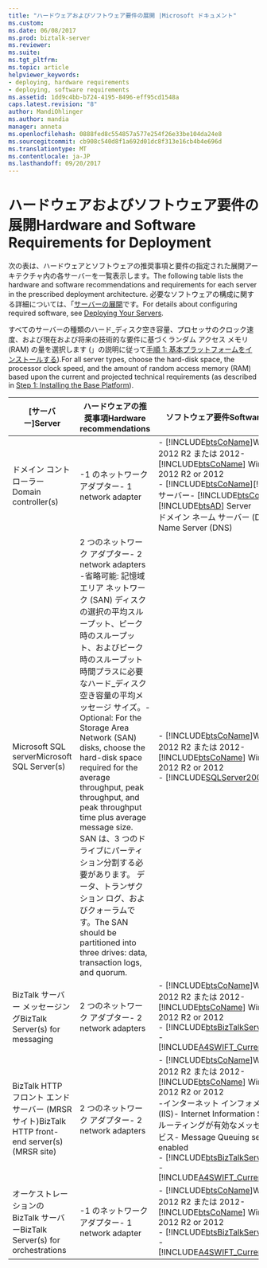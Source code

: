 ```yaml
---
title: "ハードウェアおよびソフトウェア要件の展開 |Microsoft ドキュメント"
ms.custom: 
ms.date: 06/08/2017
ms.prod: biztalk-server
ms.reviewer: 
ms.suite: 
ms.tgt_pltfrm: 
ms.topic: article
helpviewer_keywords:
- deploying, hardware requirements
- deploying, software requirements
ms.assetid: 1dd9c4bb-b724-4195-8496-eff95cd1548a
caps.latest.revision: "8"
author: MandiOhlinger
ms.author: mandia
manager: anneta
ms.openlocfilehash: 0888fed8c554857a577e254f26e33be104da24e8
ms.sourcegitcommit: cb908c540d8f1a692d01dc8f313e16cb4b4e696d
ms.translationtype: MT
ms.contentlocale: ja-JP
ms.lasthandoff: 09/20/2017
---
```

# <a name="hardware-and-software-requirements-for-deployment"></a><span data-ttu-id="aa2ce-102">ハードウェアおよびソフトウェア要件の展開</span><span class="sxs-lookup"><span data-stu-id="aa2ce-102">Hardware and Software Requirements for Deployment</span></span>
<span data-ttu-id="aa2ce-103">次の表は、ハードウェアとソフトウェアの推奨事項と要件の指定された展開アーキテクチャ内の各サーバーを一覧表示します。</span><span class="sxs-lookup"><span data-stu-id="aa2ce-103">The following table lists the hardware and software recommendations and requirements for each server in the prescribed deployment architecture.</span></span> <span data-ttu-id="aa2ce-104">必要なソフトウェアの構成に関する詳細については、「[サーバーの展開](../../adapters-and-accelerators/accelerator-swift/deploying-your-servers.md)です。</span><span class="sxs-lookup"><span data-stu-id="aa2ce-104">For details about configuring required software, see [Deploying Your Servers](../../adapters-and-accelerators/accelerator-swift/deploying-your-servers.md).</span></span>  
  
 <span data-ttu-id="aa2ce-105">すべてのサーバーの種類のハード_ディスク空き容量、プロセッサのクロック速度、および現在および将来の技術的な要件に基づくランダム アクセス メモリ (RAM) の量を選択します (」の説明に従って[手順 1: 基本プラットフォームをインストールする](../../adapters-and-accelerators/accelerator-swift/step-1-installing-the-base-platform.md)).</span><span class="sxs-lookup"><span data-stu-id="aa2ce-105">For all server types, choose the hard-disk space, the processor clock speed, and the amount of random access memory (RAM) based upon the current and projected technical requirements (as described in [Step 1: Installing the Base Platform](../../adapters-and-accelerators/accelerator-swift/step-1-installing-the-base-platform.md)).</span></span>  
  
|<span data-ttu-id="aa2ce-106">[サーバー]</span><span class="sxs-lookup"><span data-stu-id="aa2ce-106">Server</span></span>|<span data-ttu-id="aa2ce-107">ハードウェアの推奨事項</span><span class="sxs-lookup"><span data-stu-id="aa2ce-107">Hardware recommendations</span></span>|<span data-ttu-id="aa2ce-108">ソフトウェア要件</span><span class="sxs-lookup"><span data-stu-id="aa2ce-108">Software requirements</span></span>|  
|------------|------------------------------|---------------------------|  
|<span data-ttu-id="aa2ce-109">ドメイン コント ローラー</span><span class="sxs-lookup"><span data-stu-id="aa2ce-109">Domain controller(s)</span></span>|<span data-ttu-id="aa2ce-110">-1 のネットワーク アダプター</span><span class="sxs-lookup"><span data-stu-id="aa2ce-110">-   1 network adapter</span></span>|<span data-ttu-id="aa2ce-111">-   [!INCLUDE[btsCoName](../../includes/btsconame-md.md)]Windows Server 2012 R2 または 2012</span><span class="sxs-lookup"><span data-stu-id="aa2ce-111">-   [!INCLUDE[btsCoName](../../includes/btsconame-md.md)] Windows Server 2012 R2 or 2012</span></span><br /><span data-ttu-id="aa2ce-112">-   [!INCLUDE[btsCoName](../../includes/btsconame-md.md)][!INCLUDE[btsAD](../../includes/btsad-md.md)]サーバー</span><span class="sxs-lookup"><span data-stu-id="aa2ce-112">-   [!INCLUDE[btsCoName](../../includes/btsconame-md.md)] [!INCLUDE[btsAD](../../includes/btsad-md.md)] Server</span></span><br /><span data-ttu-id="aa2ce-113">ドメイン ネーム サーバー (DNS)</span><span class="sxs-lookup"><span data-stu-id="aa2ce-113">-   Domain Name Server (DNS)</span></span>|  
|<span data-ttu-id="aa2ce-114">Microsoft SQL server</span><span class="sxs-lookup"><span data-stu-id="aa2ce-114">Microsoft SQL Server(s)</span></span>|<span data-ttu-id="aa2ce-115">2 つのネットワーク アダプター</span><span class="sxs-lookup"><span data-stu-id="aa2ce-115">-   2 network adapters</span></span><br /><span data-ttu-id="aa2ce-116">-省略可能: 記憶域エリア ネットワーク (SAN) ディスクの選択の平均スループット、ピーク時のスループット、およびピーク時のスループット時間プラスに必要なハード_ディスク空き容量の平均メッセージ サイズ。</span><span class="sxs-lookup"><span data-stu-id="aa2ce-116">-   Optional: For the Storage Area Network (SAN) disks, choose the hard-disk space required for the average throughput, peak throughput, and peak throughput time plus average message size.</span></span> <span data-ttu-id="aa2ce-117">SAN は、3 つのドライブにパーティション分割する必要があります。 データ、トランザクション ログ、およびクォーラムです。</span><span class="sxs-lookup"><span data-stu-id="aa2ce-117">The SAN should be partitioned into three drives: data, transaction logs, and quorum.</span></span>|<span data-ttu-id="aa2ce-118">-   [!INCLUDE[btsCoName](../../includes/btsconame-md.md)]Windows Server 2012 R2 または 2012</span><span class="sxs-lookup"><span data-stu-id="aa2ce-118">-   [!INCLUDE[btsCoName](../../includes/btsconame-md.md)] Windows Server 2012 R2 or 2012</span></span><br />-   [!INCLUDE[SQLServer2008or2005](../../includes/sqlserver2008or2005-md.md)]|  
|<span data-ttu-id="aa2ce-119">BizTalk サーバー メッセージング</span><span class="sxs-lookup"><span data-stu-id="aa2ce-119">BizTalk Server(s) for messaging</span></span>|<span data-ttu-id="aa2ce-120">2 つのネットワーク アダプター</span><span class="sxs-lookup"><span data-stu-id="aa2ce-120">-   2 network adapters</span></span>|<span data-ttu-id="aa2ce-121">-   [!INCLUDE[btsCoName](../../includes/btsconame-md.md)]Windows Server 2012 R2 または 2012</span><span class="sxs-lookup"><span data-stu-id="aa2ce-121">-   [!INCLUDE[btsCoName](../../includes/btsconame-md.md)] Windows Server 2012 R2 or 2012</span></span><br />-   [!INCLUDE[btsBizTalkServer2006r3](../../includes/btsbiztalkserver2006r3-md.md)]<br />-   [!INCLUDE[A4SWIFT_CurrentVersion_abbrev](../../includes/a4swift-currentversion-abbrev-md.md)]|  
|<span data-ttu-id="aa2ce-122">BizTalk HTTP フロント エンド サーバー (MRSR サイト)</span><span class="sxs-lookup"><span data-stu-id="aa2ce-122">BizTalk HTTP front-end server(s) (MRSR site)</span></span>|<span data-ttu-id="aa2ce-123">2 つのネットワーク アダプター</span><span class="sxs-lookup"><span data-stu-id="aa2ce-123">-   2 network adapters</span></span>|<span data-ttu-id="aa2ce-124">-   [!INCLUDE[btsCoName](../../includes/btsconame-md.md)]Windows Server 2012 R2 または 2012</span><span class="sxs-lookup"><span data-stu-id="aa2ce-124">-   [!INCLUDE[btsCoName](../../includes/btsconame-md.md)] Windows Server 2012 R2 or 2012</span></span><br /><span data-ttu-id="aa2ce-125">-インターネット インフォメーション サービス (IIS)</span><span class="sxs-lookup"><span data-stu-id="aa2ce-125">-   Internet Information Services (IIS)</span></span><br /><span data-ttu-id="aa2ce-126">ルーティングが有効なメッセージ キュー サービス</span><span class="sxs-lookup"><span data-stu-id="aa2ce-126">-   Message Queuing service with routing enabled</span></span><br />-   [!INCLUDE[btsBizTalkServer2006r3](../../includes/btsbiztalkserver2006r3-md.md)]<br />-   [!INCLUDE[A4SWIFT_CurrentVersion_abbrev](../../includes/a4swift-currentversion-abbrev-md.md)]|  
|<span data-ttu-id="aa2ce-127">オーケストレーションの BizTalk サーバー</span><span class="sxs-lookup"><span data-stu-id="aa2ce-127">BizTalk Server(s) for orchestrations</span></span>|<span data-ttu-id="aa2ce-128">-1 のネットワーク アダプター</span><span class="sxs-lookup"><span data-stu-id="aa2ce-128">-   1 network adapter</span></span>|<span data-ttu-id="aa2ce-129">-   [!INCLUDE[btsCoName](../../includes/btsconame-md.md)]Windows Server 2012 R2 または 2012</span><span class="sxs-lookup"><span data-stu-id="aa2ce-129">-   [!INCLUDE[btsCoName](../../includes/btsconame-md.md)] Windows Server 2012 R2 or 2012</span></span><br />-   [!INCLUDE[btsBizTalkServer2006r3](../../includes/btsbiztalkserver2006r3-md.md)]<br />-   [!INCLUDE[A4SWIFT_CurrentVersion_abbrev](../../includes/a4swift-currentversion-abbrev-md.md)]|
